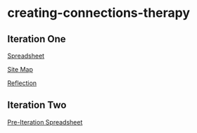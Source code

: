 # creating-connections-therapy

## Iteration One
[Spreadsheet](https://docs.google.com/spreadsheets/d/1voTQP9KCdIvoRv33HVE7Aj9CBaN4t1ZTy-8z6f9_1Y0/edit#gid=0)

[Site Map](https://www.gloomaps.com/PcJnzEnZoz)

[Reflection](https://github.com/COMPSCI-490WD-Project/creating-connections-therapy/blob/master/Iteration%201/Group%20Reflection_%20End%20of%20Iteration%20%231.docx)

## Iteration Two
[Pre-Iteration Spreadsheet](https://docs.google.com/spreadsheets/d/1BQdNWWRfGl_9n1xgZqlwanBSI148svV9gk88pKnAk9o/edit#gid=0)

